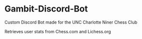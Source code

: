 # Gambit-Discord-Bot
Custom Discord Bot made for the UNC Charlotte Niner Chess Club

Retrieves user stats from Chess.com and Lichess.org
